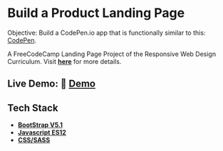 # Build a Product Landing Page

Objective: Build a CodePen.io app that is functionally similar to this: [CodePen](https://codepen.io/freeCodeCamp/full/RKRbwL).

A FreeCodeCamp Landing Page Project of the Responsive Web Design Curriculum. Visit [__here__][FCC_LANDING_PAGE] for more details.

## Live Demo: :rocket: [Demo](https://cbedroid.github.io/LandingPage/)

## Tech Stack
 - [__BootStrap V5.1__](https://getbootstrap.com/docs/5.1/getting-started/introduction/)
 - [__Javascript ES12__](https://dev.to/naimlatifi5/ecmascript-2021-es12-new-features-2l67)
 - [__CSS/SASS__](https://sass-lang.com/)


[FCC_LANDING_PAGE]: https://www.freecodecamp.org/learn/responsive-web-design/responsive-web-design-projects/build-a-product-landing-page
